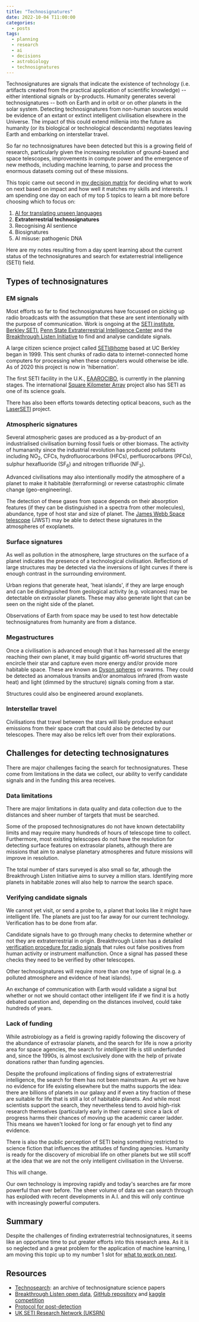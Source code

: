```yaml
---
title: "Technosignatures"
date: 2022-10-04 T11:00:00
categories:
  - posts
tags:
  - planning
  - research
  - ai
  - decisions
  - astrobiology
  - technosignatures
---
```



Technosignatures are signals that indicate the existence of technology (i.e. artifacts created from the practical application of scientific knowledge) -- either intentional signals or by-products. Humanity generates several technosignatures -- both on Earth and in orbit or on other planets in the solar system. Detecting technosignatures from non-human sources would be evidence of an extant or extinct intelligent civilisation elsewhere in the Universe. The impact of this could extend millenia into the future as humanity (or its biological or technological descendants) negotiates leaving Earth and embarking on interstellar travel. 

So far no technosignatures have been detected but this is a growing field of research, particularly given the increasing resolution of ground-based and space telescopes, improvements in compute power and the emergence of new methods, including machine learning, to parse and process the enormous datasets coming out of these missions.

This topic came out second in [my decision matrix][choosing-research-topic] for deciding what to work on next based on impact and how well it matches my skills and interests. I am spending one day on each of my top 5 topics to learn a bit more before choosing which to focus on:

1. [AI for translating unseen languages][ai-nonhuman-language]
2. **Extraterrestrial technosignatures**
3. Recognising AI sentience
4. Biosignatures
5. AI misuse: pathogenic DNA
   
Here are my notes resulting from a day spent learning about the current status of the technosignatures and search for extaterrestrial intelligence (SETI) field.

## Types of technosignatures

### EM signals
Most efforts so far to find technosignatures have focussed on picking up radio broadcasts with the assumption that these are sent intentionally with the purpose of communication. Work is ongoing at the [SETI institute][seti-institute], [Berkley SETI][seti-berkley], [Penn State Extraterrestrial Intelligence Center][seti-penn-state] and the [Breakthrough Listen Initiative][breakthrough-listen] to find and analyse candidate signals.

A large citizen science project called [SETI@home][seti-at-home] based at UC Berkley began in 1999. This sent chunks of radio data to internet-connected home computers for processing when these computers would otherwise be idle. As of 2020 this project is now in 'hibernation'. 

The first SETI facility in the U.K., [EAAROCIBO][eaarocibo], is currently in the planning stages. The international [Square Kilometer Array][ska] project also has SETI as one of its science goals.

There has also been efforts towards detecting optical beacons, such as the [LaserSETI][seti-laser] project. 

### Atmospheric signatures
Several atmospheric gases are produced as a by-product of an industrialised civilisation burning fossil fuels or other biomass. The activity of humananity since the industrial revolution has  produced pollutants including NO<sub>2</sub>, CFCs, hydrofluorocarbons (HFCs), perfluorocarbons (PFCs), sulphur hexafluoride (SF<sub>6</sub>) and nitrogen trifluoride (NF<sub>3</sub>). 

Advanced civilisations may also intentionally modify the atmosphere of a planet to make it habitable (terraforming) or reverse catastrophic climate change (geo-engineering).

The detection of these gases from space depends on their absorption features (if they can be distinguished in a spectra from other molecules), abundance, type of host star and size of planet. The [James Webb Space telescope][jwst] (JWST) may be able to detect these signatures in the atmospheres of exoplanets.

### Surface signatures
As well as pollution in the atmosphere, large structures on the surface of a planet indicates the presence of a technological civilisation. Reflections of large structures may be detected via the inversions of light curves if there is enough contrast in the surrounding environment.

Urban regions that generate heat, 'heat islands', if they are large enough and can be distinguished from geological activity (e.g. volcanoes) may be detectable on extrasolar planets. These may also generate light that can be seen on the night side of the planet. 

Observations of Earth from space may be used to test how detectable technosignatures from humanity are from a distance.

### Megastructures
Once a civilisation is advanced enough that it has harnessed all the energy reaching their own planet, it may build gigantic off-world structures that encircle their star and capture even more energy and/or provide more habitable space. These are known as [Dyson spheres][dyson-sphere] or swarms. They could be detected as anomalous transits and/or anomalous infrared (from waste heat) and light (dimmed by the structure) signals coming from a star.

Structures could also be engineered around exoplanets.

### Interstellar travel
Civilisations that travel between the stars will likely produce exhaust emissions from their space craft that could also be detected by our telescopes. There may also be relics left over from their explorations.
  

## Challenges for detecting technosignatures
There are major challenges facing the search for technosignatures. These come from limitations in the data we collect, our ability to verify candidate signals and in the funding this area receives.

### Data limitations
There are major limitations in data quality and data collection due to the distances and sheer number of targets that must be searched. 

Some of the proposed technosignatures do not have known detectability limits and may require many hundreds of hours of telescope time to collect. Furthermore, most existing telescopes do not have the resolution for detecting surface features on extrasolar planets, although there are missions that aim to analyse planetary atmospheres and future missions will improve in resolution.

The total number of stars surveyed is also small so far, athough the Breakthrough Listen Initiative aims to survey a million stars. Identifying more planets in habitable zones will also help to narrow the search space. 

### Verifying candidate signals
We cannot yet visit, or send a probe to, a planet that looks like it might have intelligent life. The planets are just too far away for our current technology. Verification has to be done from afar.

Candidate signals have to go through many checks to determine whether or not they are extraterrestrial in origin. Breakthrough Listen has a detailed [verification procedure for radio signals][breakthrough-listen-verification] that rules out false positives from human activity or instrument malfunction. Once a signal has passed these checks they need to be verified by other telescopes.

Other technosignatures will require more than one type of signal (e.g. a polluted atmosphere and evidence of heat islands).

An exchange of communication with Earth would validate a signal but whether or not we should contact other intelligent life if we find it is a hotly debated question and, depending on the distances involved, could take hundreds of years.

### Lack of funding
While astrobiology as a field is growing rapidly following the discovery of the abundance of extrasolar planets, and the search for life is now a priority area for space agencies, the search for *intelligent* life is still underfunded and, since the 1990s, is almost exclusively done with the help of private donations rather than funding agencies.

Despite the profound implications of finding signs of extraterrestrial intelligence, the search for them has not been mainstream. As yet we have no evidence for life existing elsewhere but the maths supports the idea: there are billions of planets in our galaxy and if even a tiny fraction of these are suitable for life that is still a lot of habitable planets. And while most scientists support the search, they nevertheless tend to avoid high-risk research themselves (particularly early in their careers) since a lack of progress harms their chances of moving up the academic career ladder. This means we haven't looked for long or far enough yet to find any evidence.

There is also the public perception of SETI being something restricted to science fiction that influences the attitudes of funding agencies. Humanity is ready for the discovery of microbial life on other planets but we still scoff at the idea that we are not the only intelligent civilisation in the Universe. 

This will change. 

Our own technology is improving rapidly and today's searches are far more powerful than ever before. The sheer volume of data we can search through has exploded with recent developments in A.I. and this will only continue with increasingly powerful computers.

## Summary
Despite the challenges of finding extraterrestrial technosignatures, it seems like an opportune time to put greater efforts into this research area.  As it is so neglected and a great problem for the application of machine learning, I am moving this topic up to my number 1 slot for [what to work on next][choosing-research-topic]. 

## Resources
- [Technosearch][technosearch]: an archive of technosignature science papers
- [Breakthrough Listen open data][breakthrough-listen-data], [GitHub repository][breakthrough-listen-github] and [kaggle competition][breakthrough-listen-kaggle]
- [Protocol for post-detection][seti-detection-protocol]
- [UK SETI Research Network (UKSRN)][uksrn]

[ai-nonhuman-language]: https://open-research.gemmadanks.com/posts/ai-for-decoding-non-human-languages/
[breakthrough-listen]: https://breakthroughinitiatives.org/initiative/1
[breakthrough-listen-data]: https://breakthroughinitiatives.org/opendatasearch
[breakthrough-listen-github]: https://github.com/UCBerkeleySETI/breakthrough
[breakthrough-listen-kaggle]: https://www.kaggle.com/c/seti-breakthrough-listen
[breakthrough-listen-verification]: http://seti.berkeley.edu/blc1/flowchart.html
[choosing-research-topic]: https://open-research.gemmadanks.com/posts/choosing-research-topic/
[dyson-sphere]: https://en.wikipedia.org/wiki/Dyson_sphere
[eaarocibo]: http://www.eaaro.org.uk/projects.php
[jwst]: https://webb.nasa.gov/index.html
[seti-at-home]: https://setiathome.berkeley.edu/
[seti-institute]: https://www.seti.org/
[seti-berkley]: http://seti.berkeley.edu/
[seti-detection-protocol]: https://www.seti.org/protocols-eti-signal-detection
[seti-laser]: http://laserseti.net/
[seti-penn-state]: https://www.pseti.psu.edu/about/
[ska]: https://www.skatelescope.org/the-ska-project/
[technosearch]: https://technosearch.seti.org/
[uksrn]: https://uksetiresearchnetwork.wordpress.com/
